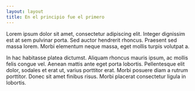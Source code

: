 ```yaml
---
layout: layout
title: En el principio fue el primero
---
```


Lorem ipsum dolor sit amet, consectetur adipiscing elit. Integer dignissim est at sem pulvinar porta. 
Sed auctor hendrerit rhoncus. Praesent sed massa lorem. Morbi elementum neque massa, eget mollis turpis volutpat a. 

In hac habitasse platea dictumst. Aliquam rhoncus mauris ipsum, ac mollis felis congue vel. 
Aenean mattis ante eget porta lobortis. Pellentesque elit dolor, sodales et erat ut, varius porttitor erat. 
Morbi posuere diam a rutrum porttitor. Donec sit amet finibus risus. Morbi placerat consectetur ligula in lobortis.
